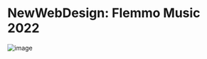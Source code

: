 # NewWebDesign: Flemmo Music 2022

![image](https://user-images.githubusercontent.com/43428127/162037797-2cfb1425-e438-452b-b1ed-4d365dac5308.png)
